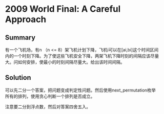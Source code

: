 # 2009 World Final: A Careful Approach

## Summary
有一个飞机场，有n （n &lt;= 8）架飞机计划下降，飞机i可以在[ai,bi]这个时间区间内的一个时刻下降。为了使这些飞机安全下降，两架飞机下降时刻的间隔应该尽量大。问如何安排，使最小的时刻间隔尽量大。给出该时间间隔。

## Solution
可以先二分一个答案，把问题变成判定性问题。然后使用next_permutation枚举所有的排列，使用贪心判断一个排列是否成立。

注意要二分到浮点数，然后对答案四舍五入。 
